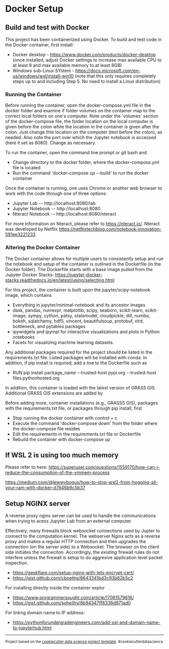 Docker Setup
==============================


## Build and test with Docker

This project has been containerized using Docker. To build and test code in the Docker container, first install:

* Docker desktop - https://www.docker.com/products/docker-desktop (once installed, adjust Docker settings to increase max available CPU to at least 8 and max available memory to at least 8GB)
* Windows sub-Linux SYstem - https://docs.microsoft.com/en-us/windows/wsl/install-win10 (note that this only requires completely steps up to and including Step 5. No need to install a Linux distribution)

### Running the Container

Before running the container, open the docker-compose.yml file in the docker folder and examine if folder volumes on the container map to the correct local folders on one's computer. Note under the 'volumes' section of the docker-compose file, the folder location on the local computer is given before the colon while the location in the container is given after the colon. Just change thte location on the computer (text before the colon), as needed. Also note the port over which the Jupyter notebook is accessed (here it set as 8080). Change as necessary.

To run the container, open the command line prompt or git bash and
- Change directory to the docker folder, where the docker-compose.yml file is located 
- Run the command 'docker-compose up --build' to run the docker container

Once the container is running, one uses Chrome or another web browser to work with the code through one of three options:  
* Jupyter Lab -- http://localhost:8080/lab
* Jupyter Notebook -- http://localhost:8080
* Nteract Notebook -- http://localhost:8080/nteract

For more information on Nteract, please refer to https://nteract.io/. Nteract was developed by Netflix https://netflixtechblog.com/notebook-innovation-591ee3221233

### Altering the Docker Container
The Docker container allows for multiple users to consistently setup and run the notebook and setup of the container is outlined in the Dockerfile (in the Docker folder). The Dockerfile starts with a base image pulled from the Jupyter Docker Stacks: https://jupyter-docker-stacks.readthedocs.io/en/latest/using/selecting.html

For this project, the container is built upon the jupyter/scipy-notebook image, which contains

* Everything in jupyter/minimal-notebook and its ancestor images
* dask, pandas, numexpr, matplotlib, scipy, seaborn, scikit-learn, scikit-image, sympy, cython, patsy, statsmodel, cloudpickle, dill, numba, bokeh, sqlalchemy, hdf5, vincent, beautifulsoup, protobuf, xlrd, bottleneck, and pytables packages
* ipywidgets and ipympl for interactive visualizations and plots in Python notebooks
* Facets for visualizing machine learning datasets.

Any additional packages required for the project should be listed in the requirements.txt file. Listed packages will be installed with conda. In addition, if pip install is required, add a line to the Dockerfile such as 

* RUN pip install package_name --trusted-host pypi.org --trusted-host files.pythonhosted.org

In addition, this container is loaded with the latest version of GRASS GIS. Additional GRASS GIS extensions are added by 

Before adding more, container installations (e.g., GRASSS GIS), packages with the requirements.txt file, or packages through pip install, first
* Stop running the docker container with control + c
* Execute the command 'docker-compose down' from the folder where the docker-compose file resides
* Edit the requirements in the requirements.txt file or Dockerfile
* Rebuild the container with docker-compose up

## If WSL 2 is using too much memory

Please refer to here:
https://superuser.com/questions/1559170/how-can-i-reduce-the-consumption-of-the-vmmem-process

https://medium.com/@lewwybogus/how-to-stop-wsl2-from-hogging-all-your-ram-with-docker-d7846b9c5b37

## Setup NGINX server

A reverse proxy nginx server can be used to handle the communications when trying to acess Jupyter Lab from an external computer.

Effectively, many firewalls block websocket connections used by Jupter to connect to the computation kernel. The webserver Nginx acts as a reverse proxy and makes a regular HTTP connection and then upgrades the connection (on the server side) to a Websocket. The browser on the client side initiates the conneciton. Accordingly, the existing firewall rules do not interfere unless the firewall is setup to do aggresive application level packet inspection. 


* https://geekflare.com/setup-nginx-with-lets-encrypt-cert/
* https://gist.github.com/cboettig/8643341bd3c93b62b5c2

For installing directly inside the container explor
* https://www.programmersought.com/article/17081579616/
* https://gist.github.com/soheilhy/8b94347ff8336d971ad0

For linkng domain name to IP address:

* https://pythonforundergradengineers.com/add-ssl-and-domain-name-to-jupyterhub.html

--------



<p><small>Project based on the <a target="_blank" href="https://drivendata.github.io/cookiecutter-data-science/">cookiecutter data science project template</a>. #cookiecutterdatascience</small></p>
